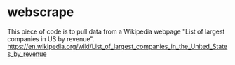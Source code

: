 # webscrape
This piece of code is to pull data from a Wikipedia webpage "List of largest companies in US by revenue".
https://en.wikipedia.org/wiki/List_of_largest_companies_in_the_United_States_by_revenue
